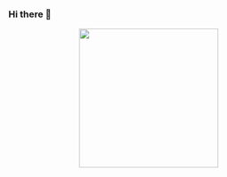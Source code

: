 ### Hi there 👋
<div id="header" align="center">
  <img src="https://media.giphy.com/media/v1.Y2lkPTc5MGI3NjExdGF5c2t2amhxbjJsYzBnbzNlaHcxYWl3ZTI4MTBpc2tqbXY5ZGo5dyZlcD12MV9pbnRlcm5hbF9naWZfYnlfaWQmY3Q9Zw/2IudUHdI075HL02Pkk/giphy.gif" width="250"/>
</div>
